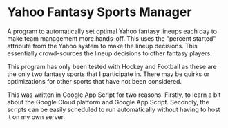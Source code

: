 # Yahoo Fantasy Sports Manager
A program to automatically set optimal Yahoo fantasy lineups each day to make team management more hands-off. This uses the "percent started" attribute from the Yahoo system to make the lineup decisions. This essentially crowd-sources the lineup decisions to other fantasy players.

This program has only been tested with Hockey and Football as these are the only two fantasy sports that I participate in. There may be quirks or optimizations for other sports that have not been considered.

This was written in Google App Script for two reasons. Firstly, to learn a bit about the Google Cloud platform and Google App Script. Secondly, the scripts can be easily scheduled to run automatically without having to host it on my own server.
